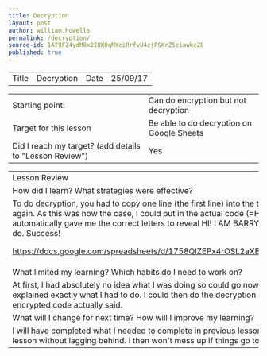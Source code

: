 ```yaml
---
title: Decryption
layout: post
author: william.howells
permalink: /decryption/
source-id: 1AT9FZ4ydM8x2I8K0qMYciRrfvU4zjFSKrZ5ciawkcZ0
published: true
---
```

<table>
  <tr>
    <td>Title</td>
    <td>Decryption</td>
    <td>Date</td>
    <td>25/09/17</td>
  </tr>
</table>


<table>
  <tr>
    <td>Starting point:</td>
    <td>Can do encryption but not decryption</td>
  </tr>
  <tr>
    <td>Target for this lesson</td>
    <td>Be able to do decryption on Google Sheets</td>
  </tr>
  <tr>
    <td>Did I reach my target? 
(add details to "Lesson Review")</td>
    <td>Yes</td>
  </tr>
</table>


<table>
  <tr>
    <td>Lesson Review</td>
  </tr>
  <tr>
    <td>How did I learn? What strategies were effective? </td>
  </tr>
  <tr>
    <td>To do decryption, you had to copy one line (the first line) into the third line so that line A was first, then B, then A again.  As this was now the case, I could put in the actual code (=HLOOKUP(C9, A1:Z2, 2, false) ) so that it automatically gave me the correct letters to reveal HI!
I AM BARRY SCOTT!  This was exactly what I wanted it to do.  Success!


https://docs.google.com/spreadsheets/d/1758QlZEPx4rOSL2aXBMFTd2AozlOlo21K7wh3R9YhUM/edit#gid=0</td>
  </tr>
  <tr>
    <td>What limited my learning? Which habits do I need to work on? </td>
  </tr>
  <tr>
    <td>At first, I had absolutely no idea what I was doing so could go nowhere, but a short explanation from MTA explained exactly what I had to do.  I could then do the decryption (happy face) and revealed what my encrypted code actually said.</td>
  </tr>
  <tr>
    <td>What will I change for next time? How will I improve my learning?</td>
  </tr>
  <tr>
    <td>I will have completed what I needed to complete in previous lessons so that I can do what I need to do in the lesson without lagging behind.  I then won't mess up if things go to plan (which they should).</td>
  </tr>
</table>


